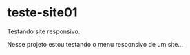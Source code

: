 # teste-site01
Testando site responsivo.

Nesse projeto estou testando o menu responsivo de um site...
